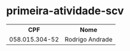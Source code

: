 # primeira-atividade-scv

<table>
  <tr>
    <th>CPF</th>
    <th>Nome</th>
  </tr>
  <tr>
    <td>058.015.304-52</td>
    <td>Rodrigo Andrade</td>
  </tr>
</table>